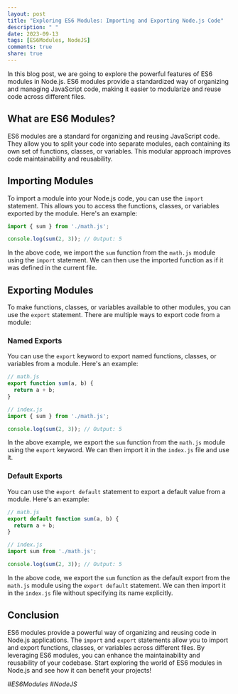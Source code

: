 ```yaml
---
layout: post
title: "Exploring ES6 Modules: Importing and Exporting Node.js Code"
description: " "
date: 2023-09-13
tags: [ES6Modules, NodeJS]
comments: true
share: true
---
```


In this blog post, we are going to explore the powerful features of ES6 modules in Node.js. ES6 modules provide a standardized way of organizing and managing JavaScript code, making it easier to modularize and reuse code across different files.

## What are ES6 Modules?

ES6 modules are a standard for organizing and reusing JavaScript code. They allow you to split your code into separate modules, each containing its own set of functions, classes, or variables. This modular approach improves code maintainability and reusability.

## Importing Modules

To import a module into your Node.js code, you can use the `import` statement. This allows you to access the functions, classes, or variables exported by the module. Here's an example:

```javascript
import { sum } from './math.js';

console.log(sum(2, 3)); // Output: 5
```

In the above code, we import the `sum` function from the `math.js` module using the `import` statement. We can then use the imported function as if it was defined in the current file.

## Exporting Modules

To make functions, classes, or variables available to other modules, you can use the `export` statement. There are multiple ways to export code from a module:

### Named Exports

You can use the `export` keyword to export named functions, classes, or variables from a module. Here's an example:

```javascript
// math.js
export function sum(a, b) {
  return a + b;
}

// index.js
import { sum } from './math.js';

console.log(sum(2, 3)); // Output: 5
```

In the above example, we export the `sum` function from the `math.js` module using the `export` keyword. We can then import it in the `index.js` file and use it.

### Default Exports

You can use the `export default` statement to export a default value from a module. Here's an example:

```javascript
// math.js
export default function sum(a, b) {
  return a + b;
}

// index.js
import sum from './math.js';

console.log(sum(2, 3)); // Output: 5
```

In the above code, we export the `sum` function as the default export from the `math.js` module using the `export default` statement. We can then import it in the `index.js` file without specifying its name explicitly.

## Conclusion

ES6 modules provide a powerful way of organizing and reusing code in Node.js applications. The `import` and `export` statements allow you to import and export functions, classes, or variables across different files. By leveraging ES6 modules, you can enhance the maintainability and reusability of your codebase. Start exploring the world of ES6 modules in Node.js and see how it can benefit your projects!

*#ES6Modules #NodeJS*